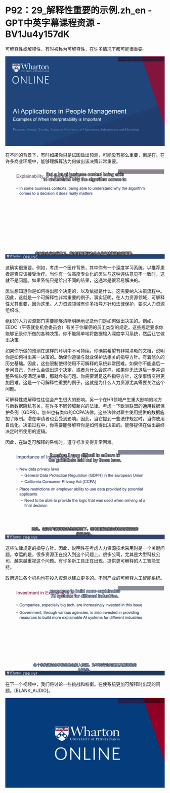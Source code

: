 # P92：29_解释性重要的示例.zh_en - GPT中英字幕课程资源 - BV1Ju4y157dK

可解释性或解释性，有时被称为可解释性，在许多情况下都可能很重要。

![](img/0f89fb50f02c2f3f650fcbce3ebc5d4e_1.png)

在不同的背景下，有时如果你只是试图做出预测，可能没有那么重要，但是在。在许多商业环境中，能够理解算法为何做出该决策非常重要。

![](img/0f89fb50f02c2f3f650fcbce3ebc5d4e_3.png)

这确实很重要。例如，考虑一个医疗背景，其中你有一个深度学习系统。以推荐患者是否应该接受治疗。当你有一位高度专业化的医生与这种评估意见不一致时，这就不是问题。如果系统只是给出不同的结果，这通常是很容易解决的。

医生想知道你是如何得出那个决定的，以及依据是什么。这需要纳入决策流程中。因此，这就是一个可解释性非常重要的例子。事实证明，在人力资源领域，可解释性尤其重要，因为这里。人力资源领域有许多指导方针和法律保护，要求人力资源组织或。

组织的人力资源部门需要能够清晰明确地记录他们是如何做出决策的。例如，EEOC（平等就业机会委员会）有关于你雇佣的员工类型的规定。这些规定要求你能够记录你所做的各种决策。你不能简单地将数据输入深度学习系统，然后让它做出决策。

如果你所做的预测在这样的环境中不可持续。你确实希望有非常清晰的文档，说明你是如何得出某一决策的。确保你遵循与就业保护法相关的指导方针。有着悠久的历史基础。因此，这些限制使得使用不可解释的系统非常困难。如果你不能退后一步问自己，为什么会做出这个决定，或者为什么会这样。如果你无法退后一步并调整系统以便满足决策，那就会有问题。你需要满足这些指导方针，这使事情变得更加困难。这是一个可解释性重要的例子，这就是为什么人力资源尤其需要关注这个问题。

可解释性或解释性往往会产生很大的影响。另一个在HR领域产生重大影响的地方与新数据隐私有关。在许多不同领域新兴的法律。考虑一下欧洲联盟的通用数据保护条例（GDPR）。加州也有类似的CCPA法律。这些法律对雇主使用提供的数据施加了限制。潜在申请者也会受到影响。因此，当它提到一些法律规定时，当你使用自动化。决策过程中，你需要能够解释你是如何得出决策的。能够提供在做出最终决定时所使用的逻辑。

因此，在缺乏可解释的系统时，遵守标准变得非常困难。

![](img/0f89fb50f02c2f3f650fcbce3ebc5d4e_5.png)

这些法律规定的指导方针。因此，说明性在考虑人力资源技术采用时是一个关键问题。幸运的是，很多资源正在投入到这个问题上。很多公司，尤其是大型科技公司，越来越重视这个问题。有许多新工具正在出现，提供更可解释的人工智能支持。

政府通过各个机构也在投入资源以建立更多的。不同产业的可解释人工智能系统。

![](img/0f89fb50f02c2f3f650fcbce3ebc5d4e_7.png)

在下一个视频中，我们将讨论一些挑战和权衡。在使系统更加可解释时出现的问题。[BLANK_AUDIO]。

![](img/0f89fb50f02c2f3f650fcbce3ebc5d4e_9.png)
